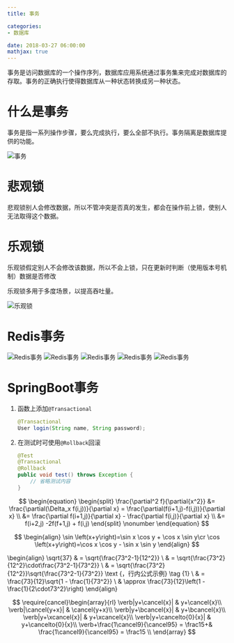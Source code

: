 ```yaml
---
title: 事务

categories:
- 数据库

date: 2018-03-27 06:00:00
mathjax: true
---
```


事务是访问数据库的一个操作序列，数据库应用系统通过事务集来完成对数据库的存取。事务的正确执行使得数据库从一种状态转换成另一种状态。

# 什么是事务

事务是指一系列操作步骤，要么完成执行，要么全部不执行。事务隔离是数据库提供的功能。

![事务](001.png)

# 悲观锁

悲观锁别人会修改数据，所以不管冲突是否真的发生，都会在操作前上锁，使别人无法取得这个数据。

# 乐观锁

乐观锁假定别人不会修改该数据，所以不会上锁，只在更新时判断（使用版本号机制）数据是否修改

乐观锁多用于多度场景，以提高吞吐量。

![乐观锁](002.png)

# Redis事务

![Redis事务](003.png)
![Redis事务](004.png)
![Redis事务](005.png)
![Redis事务](006.png)
![Redis事务](007.png)

# SpringBoot事务

1. 函数上添加`@Transactional`
    ```java
    @Transactional
    User login(String name, String password);
    ```

2. 在测试时可使用`@Rollback`回滚
    ```java
    @Test
    @Transactional
    @Rollback
    public void test() throws Exception {
        // 省略测试内容
    }
    ```

$$
\begin{equation}
\begin{split}
\frac{\partial^2 f}{\partial{x^2}} &= \frac{\partial(\Delta_x f(i,j))}{\partial x} = \frac{\partial(f(i+1,j)-f(i,j))}{\partial x} \\
&= \frac{\partial f(i+1,j)}{\partial x} - \frac{\partial f(i,j)}{\partial x} \\
&= f(i+2,j) -2f(f+1,j) + f(i,j)
\end{split}
\nonumber
\end{equation}
$$

$$
\begin{align}
\sin \left(x+y\right)=\sin x \cos y + \cos x \sin y\cr
\cos \left(x+y\right)=\cos x \cos y - \sin x \sin y
\end{align}
$$

\begin{align}
\sqrt{37} & = \sqrt{\frac{73^2-1}{12^2}} \\
 & = \sqrt{\frac{73^2}{12^2}\cdot\frac{73^2-1}{73^2}} \\ 
 & = \sqrt{\frac{73^2}{12^2}}\sqrt{\frac{73^2-1}{73^2}} \text {，行内公式示例} \tag {1} \\
 & = \frac{73}{12}\sqrt{1 - \frac{1}{73^2}} \\ 
 & \approx \frac{73}{12}\left(1 - \frac{1}{2\cdot73^2}\right)
\end{align}

$$
\require{cancel}\begin{array}{rl}
\verb|y+\cancel{x}| & y+\cancel{x}\\
\verb|\cancel{y+x}| & \cancel{y+x}\\
\verb|y+\bcancel{x}| & y+\bcancel{x}\\
\verb|y+\xcancel{x}| & y+\xcancel{x}\\
\verb|y+\cancelto{0}{x}| & y+\cancelto{0}{x}\\
\verb+\frac{1\cancel9}{\cancel95} = \frac15+& \frac{1\cancel9}{\cancel95} = \frac15 \\
\end{array}
$$